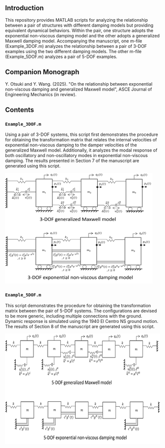 ## Introduction
This repository provides MATLAB scripts for analyzing the relationship between a pair of structures with different damping models but providing equivalent dynamical behaviors. Within the pair, one structure adopts the exponential non-viscous damping model and the other adopts a generalized Maxwell damping model.  Accompanying the manuscript, one m-file (Example_3DOF.m) analyzes the relationship between a pair of 3-DOF examples using the two different damping models.  The other m-file (Example_5DOF.m) analyzes a pair of 5-DOF examples.

## Companion Monograph
Y. Otsuki and Y. Wang. (2025). "On the relationship between exponential non-viscous damping and generalized Maxwell model", ASCE Journal of Engineering Mechanics (in review).

## Contents
### `Example_3DOF.m`

Using a pair of 3-DOF systems, this script first demonstrates the procedure for obtaining the transformation matrix that relates the internal velocities of exponential non-viscous damping to the damper velocities of the generalized Maxwell model. Additionally, it analyzes the modal response of both oscillatory and non-oscillatory modes in exponential non-viscous damping. The results presented in Section 7 of the manuscript are generated using this script.

<img src="Figures/3DOF.png?raw=false" width="480" height="360" />

### `Example_5DOF.m`

This script demonstrates the procedure for obtaining the transformation matrix between the pair of 5-DOF systems. The configurations are devised to be more generic, including multiple connections with the ground. Dynamic response is simulated using the 1940 El Centro NS ground motion. The results of Section 8 of the manuscript are generated using this script.

<img src="Figures/5DOF.png?raw=false" width="550" height="360" />
